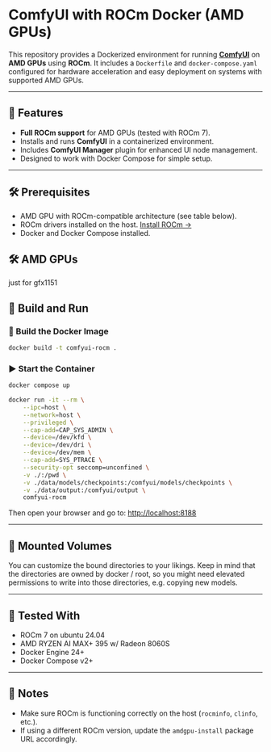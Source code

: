 # ComfyUI with ROCm Docker (AMD GPUs)

This repository provides a Dockerized environment for running **[ComfyUI](https://github.com/comfyanonymous/ComfyUI)** on **AMD GPUs** using **ROCm**. It includes a `Dockerfile` and `docker-compose.yaml` configured for hardware acceleration and easy deployment on systems with supported AMD GPUs.

---

## 🚀 Features

- **Full ROCm support** for AMD GPUs (tested with ROCm 7).
- Installs and runs **ComfyUI** in a containerized environment.
- Includes **ComfyUI Manager** plugin for enhanced UI node management.
- Designed to work with Docker Compose for simple setup.

---

## 🛠 Prerequisites
- AMD GPU with ROCm-compatible architecture (see table below).
- ROCm drivers installed on the host. [Install ROCm →](https://rocm.docs.amd.com/projects/install-on-linux/en/latest/install/quick-start.html#rocm-installation)
- Docker and Docker Compose installed.

## 🛠️ AMD GPUs 
just for gfx1151

## 🧰 Build and Run

### 🔧 Build the Docker Image

```bash
docker build -t comfyui-rocm .
```

### ▶️ Start the Container

```bash
docker compose up
```

```bash
docker run -it --rm \
    --ipc=host \
    --network=host \
    --privileged \
    --cap-add=CAP_SYS_ADMIN \
    --device=/dev/kfd \
    --device=/dev/dri \
    --device=/dev/mem \
    --cap-add=SYS_PTRACE \
    --security-opt seccomp=unconfined \
    -v ./:/pwd \
    -v ./data/models/checkpoints:/comfyui/models/checkpoints \
    -v ./data/output:/comfyui/output \
    comfyui-rocm
```

Then open your browser and go to: [http://localhost:8188](http://localhost:8188)

---

## 📁 Mounted Volumes

You can customize the bound directories to your likings. Keep in mind that the directories are owned by docker / root,
so you might need elevated permissions to write into those directories, e.g. copying new models.

---

## 🧪 Tested With

- ROCm 7 on ubuntu 24.04
- AMD RYZEN AI MAX+ 395 w/ Radeon 8060S
- Docker Engine 24+
- Docker Compose v2+

---

## 📝 Notes

- Make sure ROCm is functioning correctly on the host (`rocminfo`, `clinfo`, etc.).
- If using a different ROCm version, update the `amdgpu-install` package URL accordingly.


